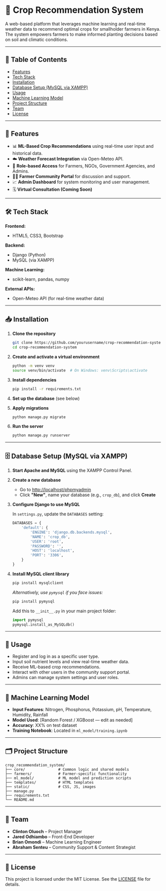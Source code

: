 
# 🌱 Crop Recommendation System

A web-based platform that leverages machine learning and real-time weather data to recommend optimal crops for smallholder farmers in Kenya. The system empowers farmers to make informed planting decisions based on soil and climatic conditions.

---

## 📌 Table of Contents

- [Features](#-features)
- [Tech Stack](#-tech-stack)
- [Installation](#-installation)
- [Database Setup (MySQL via XAMPP)](#️-database-setup-mysql-via-xampp)
- [Usage](#-usage)
- [Machine Learning Model](#-machine-learning-model)
- [Project Structure](#️-project-structure)
- [Team](#-team)
- [License](#-license)

---

## 🚀 Features

- 📊 **ML-Based Crop Recommendations** using real-time user input and historical data.
- ☁️ **Weather Forecast Integration** via Open-Meteo API.
- 👥 **Role-based Access** for Farmers, NGOs, Government Agencies, and Admins.
- 🧑‍🌾 **Farmer Community Portal** for discussion and support.
- 📈 **Admin Dashboard** for system monitoring and user management.
- 🗓️ **Virtual Consultation (Coming Soon)**

---

## 🛠️ Tech Stack

**Frontend:**
- HTML5, CSS3, Bootstrap

**Backend:**
- Django (Python)
- MySQL (via XAMPP)

**Machine Learning:**
- scikit-learn, pandas, numpy

**External APIs:**
- Open-Meteo API (for real-time weather data)

---

## 📥 Installation

1. **Clone the repository**
   ```bash
   git clone https://github.com/yourusername/crop-recommendation-system.git
   cd crop-recommendation-system
   ```

2. **Create and activate a virtual environment**
   ```bash
   python -m venv venv
   source venv/bin/activate  # On Windows: venv\Scripts\activate
   ```

3. **Install dependencies**
   ```bash
   pip install -r requirements.txt
   ```

4. **Set up the database** (see below)

5. **Apply migrations**
   ```bash
   python manage.py migrate
   ```

6. **Run the server**
   ```bash
   python manage.py runserver
   ```

---

## 🗄️ Database Setup (MySQL via XAMPP)

1. **Start Apache and MySQL** using the XAMPP Control Panel.

2. **Create a new database**
   - Go to [http://localhost/phpmyadmin](http://localhost/phpmyadmin)
   - Click **"New"**, name your database (e.g., `crop_db`), and click **Create**

3. **Configure Django to use MySQL**

   In `settings.py`, update the `DATABASES` setting:

   ```python
   DATABASES = {
       'default': {
           'ENGINE': 'django.db.backends.mysql',
           'NAME': 'crop_db',
           'USER': 'root',
           'PASSWORD': '',
           'HOST': 'localhost',
           'PORT': '3306',
       }
   }
   ```

4. **Install MySQL client library**

   ```bash
   pip install mysqlclient
   ```

   *Alternatively, use `pymysql` if you face issues:*

   ```bash
   pip install pymysql
   ```

   Add this to `__init__.py` in your main project folder:

   ```python
   import pymysql
   pymysql.install_as_MySQLdb()
   ```

---

## 🧪 Usage

- Register and log in as a specific user type.
- Input soil nutrient levels and view real-time weather data.
- Receive ML-based crop recommendations.
- Interact with other users in the community support portal.
- Admins can manage system settings and user roles.

---

## 🤖 Machine Learning Model

- **Input Features**: Nitrogen, Phosphorus, Potassium, pH, Temperature, Humidity, Rainfall
- **Model Used**: [Random Forest / XGBoost — edit as needed]
- **Accuracy**: XX% on test dataset
- **Training Notebook**: Located in `ml_model/training.ipynb`

---

## 🗂️ Project Structure

```
crop_recommendation_system/
├── core/               # Common logic and shared models
├── farmers/            # Farmer-specific functionality
├── ml_model/           # ML model and prediction scripts
├── templates/          # HTML templates
├── static/             # CSS, JS, images
├── manage.py
├── requirements.txt
└── README.md
```

---

## 👥 Team

- **Clinton Oluoch** – Project Manager
- **Jared Odhiambo** – Front-End Developer
- **Brian Omondi** – Machine Learning Engineer
- **Abraham Senteu** – Community Support & Content Strategist

---

## 📄 License

This project is licensed under the MIT License. See the [LICENSE](LICENSE) file for details.
